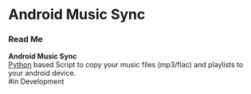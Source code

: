 Android Music Sync
=========================

<h3>Read Me</h3>
<b>Android Music Sync</b><br>
<a href=https://www.python.org/ >Python</a> based Script to copy your music files (mp3/flac) and playlists to your android device. <br>
#in Development
<!--
<b>Stuff Used :</b> <a href=https://www.python.org/ >Python 2.7</a>,	<a href=https://pypi.python.org/pypi/mutagen>Mutagen</a>
<pre>
sudo pip install mutagen,pymtp
</pre><br>

<b>Installation :</b>
<pre>
git clone https://github.com/wilspi/AndroidMusicSync
cd AndroidMusicSync
sudo python2 setup.py install
</pre><br>

<b>To run :</b>
<pre>
androidMusicSync.py
</pre><br>
-->

----------------------------------------------------------------------------------------------------------------------------------------<br>

<b>Author :</b> Sourabh Deokar	
<b>EMail :</b> sourabhdeokar[AT]gmail[DOT]com

<h6>	
 	\m/ W!LSP! \m/ 
</h6>
